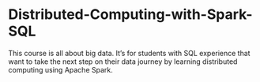 # Distributed-Computing-with-Spark-SQL
This course is all about big data. It’s for students with SQL experience that want to take the next step on their data journey by learning distributed computing using Apache Spark.
